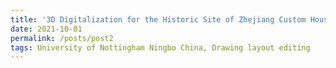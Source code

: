 ```yaml
---
title: '3D Digitalization for the Historic Site of Zhejiang Custom House in Ningbo project'
date: 2021-10-01
permalink: /posts/post2
tags: University of Nottingham Ningbo China, Drawing layout editing
---
```

